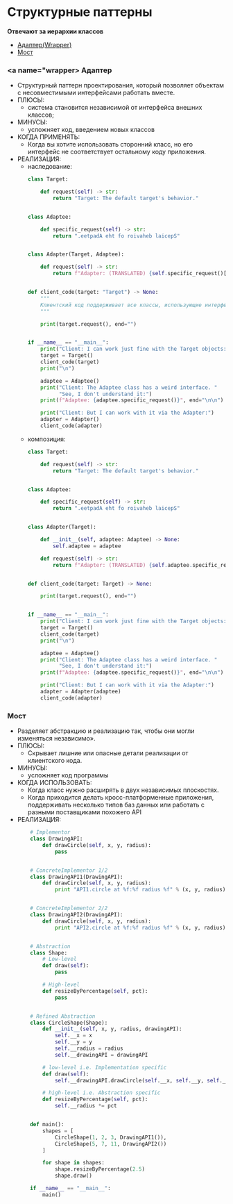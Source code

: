 # Структурные паттерны
**Отвечают за иерархии классов**

+ [Адаптер(Wrapper)](#wrapper)
+ [Мост](#bridge)

### <a name="wrapper></a> Адаптер 
+ Cтруктурный паттерн проектирования, который позволяет объектам с несовместимыми интерфейсами работать вместе.
+ ПЛЮСЫ:
    + система становится независимой от интерфейса внешних классов;
+ МИНУСЫ:
    + усложняет код, введением новых классов
+ КОГДА ПРИМЕНЯТЬ:
    + Когда вы хотите использовать сторонний класс, но его интерфейс не соответствует остальному коду приложения.
+ РЕАЛИЗАЦИЯ:
    + наследование:
        ```py
        class Target:

            def request(self) -> str:
                return "Target: The default target's behavior."


        class Adaptee:

            def specific_request(self) -> str:
                return ".eetpadA eht fo roivaheb laicepS"


        class Adapter(Target, Adaptee):

            def request(self) -> str:
                return f"Adapter: (TRANSLATED) {self.specific_request()[::-1]}"


        def client_code(target: "Target") -> None:
            """
            Клиентский код поддерживает все классы, использующие интерфейс Target.
            """

            print(target.request(), end="")


        if __name__ == "__main__":
            print("Client: I can work just fine with the Target objects:")
            target = Target()
            client_code(target)
            print("\n")

            adaptee = Adaptee()
            print("Client: The Adaptee class has a weird interface. "
                  "See, I don't understand it:")
            print(f"Adaptee: {adaptee.specific_request()}", end="\n\n")

            print("Client: But I can work with it via the Adapter:")
            adapter = Adapter()
            client_code(adapter)
        ```
    + композиция:
        ```py
        class Target:

            def request(self) -> str:
                return "Target: The default target's behavior."


        class Adaptee:
        
            def specific_request(self) -> str:
                return ".eetpadA eht fo roivaheb laicepS"


        class Adapter(Target):
        
            def __init__(self, adaptee: Adaptee) -> None:
                self.adaptee = adaptee

            def request(self) -> str:
                return f"Adapter: (TRANSLATED) {self.adaptee.specific_request()[::-1]}"


        def client_code(target: Target) -> None:
        
            print(target.request(), end="")


        if __name__ == "__main__":
            print("Client: I can work just fine with the Target objects:")
            target = Target()
            client_code(target)
            print("\n")

            adaptee = Adaptee()
            print("Client: The Adaptee class has a weird interface. "
                  "See, I don't understand it:")
            print(f"Adaptee: {adaptee.specific_request()}", end="\n\n")

            print("Client: But I can work with it via the Adapter:")
            adapter = Adapter(adaptee)
            client_code(adapter)
        ```

### <a name="bridge"> </a> Мост
+ Разделяет абстракцию и реализацию так, чтобы они могли изменяться независимо».
+ ПЛЮСЫ:
    + Скрывает лишние или опасные детали реализации от клиентского кода.
+ МИНУСЫ:
    + усложняет код программы
+ КОГДА ИСПОЛЬЗОВАТЬ:
    + Когда класс нужно расширять в двух независимых плоскостях.
    + Когда приходится делать кросс-платформенные приложения, поддерживать несколько типов баз данных или работать с разными поставщиками похожего API 
+ РЕАЛИЗАЦИЯ:
    ```py
        # Implementor
        class DrawingAPI:
            def drawCircle(self, x, y, radius):
                pass


        # ConcreteImplementor 1/2
        class DrawingAPI1(DrawingAPI):
            def drawCircle(self, x, y, radius):
                print "API1.circle at %f:%f radius %f" % (x, y, radius)


        # ConcreteImplementor 2/2
        class DrawingAPI2(DrawingAPI):
            def drawCircle(self, x, y, radius):
                print "API2.circle at %f:%f radius %f" % (x, y, radius)


        # Abstraction
        class Shape:
            # Low-level
            def draw(self):
                pass

            # High-level
            def resizeByPercentage(self, pct):
                pass


        # Refined Abstraction
        class CircleShape(Shape):
            def __init__(self, x, y, radius, drawingAPI):
                self.__x = x
                self.__y = y
                self.__radius = radius
                self.__drawingAPI = drawingAPI

            # low-level i.e. Implementation specific
            def draw(self):
                self.__drawingAPI.drawCircle(self.__x, self.__y, self.__radius)

            # high-level i.e. Abstraction specific
            def resizeByPercentage(self, pct):
                self.__radius *= pct


        def main():
            shapes = [
                CircleShape(1, 2, 3, DrawingAPI1()),
                CircleShape(5, 7, 11, DrawingAPI2())
            ]

            for shape in shapes:
                shape.resizeByPercentage(2.5)
                shape.draw()

        if __name__ == "__main__":
            main()
    ```